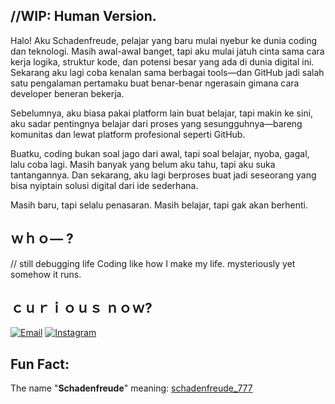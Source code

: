 ## //WIP: Human Version. 
Halo! Aku Schadenfreude, pelajar yang baru mulai nyebur ke dunia coding dan teknologi.
Masih awal-awal banget, tapi aku mulai jatuh cinta sama cara kerja logika, struktur kode, dan potensi besar yang ada di dunia digital ini. Sekarang aku lagi coba kenalan sama berbagai tools—dan GitHub jadi salah satu pengalaman pertamaku buat benar-benar ngerasain gimana cara developer beneran bekerja.

Sebelumnya, aku biasa pakai platform lain buat belajar, tapi makin ke sini, aku sadar pentingnya belajar dari proses yang sesungguhnya—bareng komunitas dan lewat platform profesional seperti GitHub.

Buatku, coding bukan soal jago dari awal, tapi soal belajar, nyoba, gagal, lalu coba lagi.
Masih banyak yang belum aku tahu, tapi aku suka tantangannya.
Dan sekarang, aku lagi berproses buat jadi seseorang yang bisa nyiptain solusi digital dari ide sederhana.

Masih baru, tapi selalu penasaran. Masih belajar, tapi gak akan berhenti.

## ｗｈｏ— ? 
// still debugging life
Coding like how I make my life. mysteriously yet somehow it runs. 

## ｃｕｒｉｏｕｓ ｎｏｗ? 
[![Email](https://img.shields.io/badge/Email-DarkRed?style=for-the-badge&logo=gmail&logoColor=white)](mailto:yangkiest213@gmail.com)
[![Instagram](https://img.shields.io/badge/@schadenfreude-Insta-purple?style=for-the-badge&logo=instagram&logoColor=white)](https://www.instagram.com/hikarisoraya2134?igsh=eGg2dmtoa3M5MnE0)

##  Fun Fact:
The name "**Schadenfreude**" meaning: [schadenfreude_777](https://github.com/yangkiest/schadenfreude_777) 
